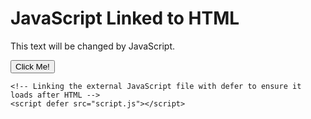 <!DOCTYPE html>
<html lang="en">
<head>
    <meta charset="UTF-8">
    <meta name="viewport" content="width=device-width, initial-scale=1.0">
    <title>JavaScript Linked Example</title>
</head>
<body>
    <h1>JavaScript Linked to HTML</h1>
    <p id="demo">This text will be changed by JavaScript.</p>
    <button onclick="changeText()">Click Me!</button>

    <!-- Linking the external JavaScript file with defer to ensure it loads after HTML -->
    <script defer src="script.js"></script>
</body>
</html>
